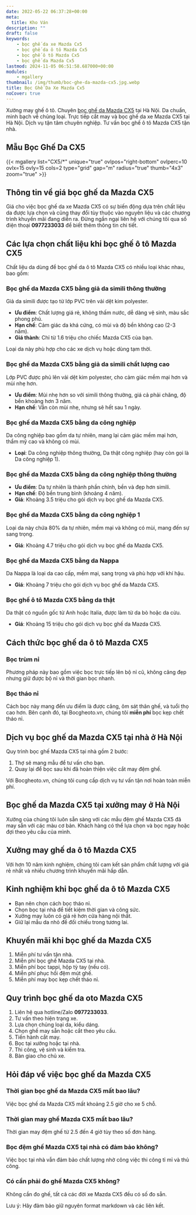 ```yaml
---
date: 2022-05-22 06:37:28+00:00
meta:
  title: Kho Ván 
description: ""
draft: false
keywords:
    - bọc ghế da xe Mazda Cx5
    - bọc ghế da ô tô Mazda Cx5
    - bọc ghế ô tô Mazda Cx5
    - bọc ghế da Mazda Cx5
lastmod: 2024-11-05 06:51:58.687000+00:00
modules:
    - mgallery
thumbnail: /img/thumb/boc-ghe-da-mazda-cx5.jpg.webp
title: Bọc Ghế Da Xe Mazda Cx5
noCover: true
---
```


Xưởng may ghế ô tô. Chuyên [bọc ghế da Mazda CX5](https://bocgheoto.vn/mazda/boc-ghe-da-xe-mazda-cx5.html/) tại Hà Nội. Da chuẩn, minh bạch về chủng loại. Trực tiếp cắt may và bọc ghế da xe Mazda CX5 tại Hà Nội. Dịch vụ tận tâm chuyên nghiệp. Tư vấn bọc ghế ô tô Mazda CX5 tận nhà.

## Mẫu Bọc Ghế Da CX5
{{< mgallery list="CX5/*" unique="true" ovlpos="right-bottom" ovlperc=10 ovlx=15 ovly=15 cols=2 type="grid" gap="m" radius="true" thumb="4x3" zoom="true" >}}


## Thông tin về giá bọc ghế da Mazda CX5

Giá cho việc bọc ghế da xe Mazda CX5 có sự biến động dựa trên chất liệu da được lựa chọn và cũng thay đổi tùy thuộc vào nguyên liệu và các chương trình khuyến mãi đang diễn ra. Đừng ngần ngại liên hệ với chúng tôi qua số điện thoại **0977233033** để biết thêm thông tin chi tiết.

## Các lựa chọn chất liệu khi bọc ghế ô tô Mazda CX5

Chất liệu da dùng để bọc ghế da ô tô Mazda CX5 có nhiều loại khác nhau, bao gồm:

### Bọc ghế da Mazda CX5 bằng giả da simili thông thường

Giả da simili được tạo từ lớp PVC trên vải dệt kim polyester.
- **Ưu điểm**: Chất lượng giá rẻ, không thấm nước, dễ dàng vệ sinh, màu sắc phong phú.
- **Hạn chế**: Cảm giác da khá cứng, có mùi và độ bền không cao (2-3 năm).
- **Giá thành**: Chỉ từ 1.6 triệu cho chiếc Mazda CX5 của bạn.

Loại da này phù hợp cho các xe dịch vụ hoặc dùng tạm thời.

### Bọc ghế da Mazda CX5 bằng giả da simili chất lượng cao

Lớp PVC được phủ lên vải dệt kim polyester, cho cảm giác mềm mại hơn và mùi nhẹ hơn.
- **Ưu điểm**: Mùi nhẹ hơn so với simili thông thường, giá cả phải chăng, độ bền khoảng hơn 3 năm.
- **Hạn chế**: Vẫn còn mùi nhẹ, nhưng sẽ hết sau 1 ngày.

### Bọc ghế da Mazda CX5 bằng da công nghiệp

Da công nghiệp bao gồm da tự nhiên, mang lại cảm giác mềm mại hơn, thẩm mỹ cao và không có mùi.
- **Loại**: Da công nghiệp thông thường, Da thật công nghiệp (hay còn gọi là Da công nghiệp 1).

### Bọc ghế da Mazda CX5 bằng da công nghiệp thông thường

- **Ưu điểm**: Da tự nhiên là thành phần chính, bền và đẹp hơn simili.
- **Hạn chế**: Độ bền trung bình (khoảng 4 năm).
- **Giá**: Khoảng 3.5 triệu cho gói dịch vụ bọc ghế da Mazda CX5.

### Bọc ghế da Mazda CX5 bằng da công nghiệp 1

Loại da này chứa 80% da tự nhiên, mềm mại và không có mùi, mang đến sự sang trọng.
- **Giá**: Khoảng 4.7 triệu cho gói dịch vụ bọc ghế da Mazda CX5.

### Bọc ghế da Mazda CX5 bằng da Nappa

Da Nappa là loại da cao cấp, mềm mại, sang trọng và phù hợp với khí hậu.
- **Giá**: Khoảng 7 triệu cho gói dịch vụ bọc ghế da Mazda CX5.

### Bọc ghế ô tô Mazda CX5 bằng da thật

Da thật có nguồn gốc từ Anh hoặc Italia, được làm từ da bò hoặc da cừu.
- **Giá**: Khoảng 15 triệu cho gói dịch vụ bọc ghế da Mazda CX5.

## Cách thức bọc ghế da ô tô Mazda CX5

### Bọc trùm nỉ

Phương pháp này bao gồm việc bọc trực tiếp lên bộ nỉ cũ, không căng đẹp nhưng giữ được bộ nỉ và thời gian bọc nhanh.

### Bọc tháo nỉ

Cách bọc này mang đến ưu điểm là được căng, ôm sát thân ghế, và tuổi thọ cao hơn. Bên cạnh đó, tại Bocgheoto.vn, chúng tôi **miễn phí** bọc kẹp chết tháo nỉ.

## Dịch vụ bọc ghế da Mazda CX5 tại nhà ở Hà Nội

Quy trình bọc ghế Mazda CX5 tại nhà gồm 2 bước:
1. Thợ sẽ mang mẫu để tư vấn cho bạn.
2. Quay lại để bọc sau khi đã hoàn thiện việc cắt may đệm ghế.

Với Bocgheoto.vn, chúng tôi cung cấp dịch vụ tư vấn tận nơi hoàn toàn miễn phí.

## Bọc ghế da Mazda CX5 tại xưởng may ở Hà Nội

Xưởng của chúng tôi luôn sẵn sàng với các mẫu đệm ghế Mazda CX5 đã may sẵn với các màu cơ bản. Khách hàng có thể lựa chọn và bọc ngay hoặc đợi theo yêu cầu của mình.

## Xưởng may ghế da ô tô Mazda CX5

Với hơn 10 năm kinh nghiệm, chúng tôi cam kết sản phẩm chất lượng với giá rẻ nhất và nhiều chương trình khuyến mãi hấp dẫn.

## Kinh nghiệm khi bọc ghế da ô tô Mazda CX5

- Bạn nên chọn cách bọc tháo nỉ.
- Chọn bọc tại nhà để tiết kiệm thời gian và công sức.
- Xưởng may luôn có giá rẻ hơn cửa hàng nội thất.
- Giữ lại mẫu da nhỏ để đối chiếu trong tương lai.

## Khuyến mãi khi bọc ghế da Mazda CX5

1. Miễn phí tư vấn tận nhà.
2. Miễn phí bọc ghế Mazda CX5 tại nhà.
3. Miễn phí bọc tappi, hộp tỳ tay (nếu có).
4. Miễn phí phục hồi đệm mút ghế.
5. Miễn phí may bọc kẹp chết tháo nỉ.

## Quy trình bọc ghế da oto Mazda CX5

1. Liên hệ qua hotline/Zalo **0977233033**.
2. Tư vấn theo hiện trạng xe.
3. Lựa chọn chủng loại da, kiểu dáng.
4. Chọn ghế may sẵn hoặc cắt theo yêu cầu.
5. Tiến hành cắt may.
6. Bọc tại xưởng hoặc tại nhà.
7. Thi công, vệ sinh và kiểm tra.
8. Bàn giao cho chủ xe.

## Hỏi đáp về việc bọc ghế da Mazda CX5

### Thời gian bọc ghế da Mazda CX5 mất bao lâu?
Việc bọc ghế da Mazda CX5 mất khoảng 2.5 giờ cho xe 5 chỗ.

### Thời gian may ghế Mazda CX5 mất bao lâu?
Thời gian may đệm ghế từ 2.5 đến 4 giờ tùy theo số đơn hàng.

### Bọc đệm ghế Mazda CX5 tại nhà có đảm bảo không?
Việc bọc tại nhà vẫn đảm bảo chất lượng nhờ công việc thi công tỉ mỉ và thủ công.

### Có cần phải đo ghế Mazda CX5 không?
Không cần đo ghế, tất cả các đời xe Mazda CX5 đều có số đo sẵn.

Lưu ý: Hãy đảm bảo giữ nguyên format markdown và các liên kết.
